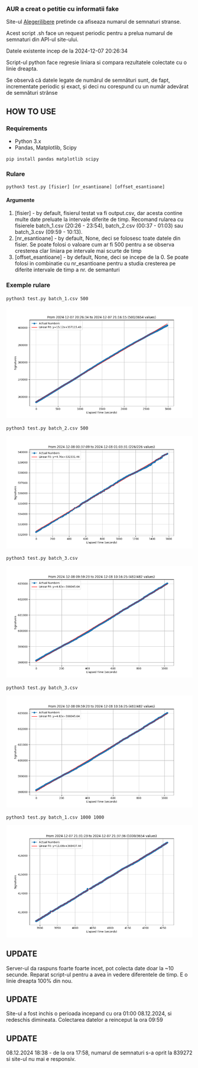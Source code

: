 ### AUR a creat o petitie cu informatii fake

Site-ul [Alegerilibere](https://alegerilibere.ro/index.html) pretinde ca afiseaza numarul de semnaturi stranse.

Acest script .sh face un request periodic pentru a prelua numarul de semnaturi din API-ul site-ului.

Datele existente incep de la 2024-12-07 20:26:34

Script-ul python face regresie liniara si compara rezultatele colectate cu o linie dreapta.

Se observă că datele legate de numărul de semnături sunt, de fapt, incrementate periodic și exact, și deci nu corespund cu un număr adevărat de semnături strânse

## HOW TO USE

### Requirements

- Python 3.x
- Pandas, Matplotlib, Scipy

```
pip install pandas matplotlib scipy
```

### Rulare

```
python3 test.py [fisier] [nr_esantioane] [offset_esantioane]
```

#### Argumente

1. [fisier] - by default, fisierul testat va fi output.csv, dar acesta contine multe date preluate la intervale diferite de timp. Recomand rularea cu fisierele batch_1.csv (20:26 - 23:54), batch_2.csv (00:37 - 01:03) sau batch_3.csv (09:59 - 10:13).
2. [nr_esantioane] - by default, None, deci se folosesc toate datele din fisier. Se poate folosi o valoare cum ar fi 500 pentru a se observa cresterea clar liniara pe intervale mai scurte de timp
3. [offset_esantioane] - by default, None, deci se incepe de la 0. Se poate folosi in combinatie cu nr_esantioane pentru a studia cresterea pe diferite intervale de timp a nr. de semanturi

### Exemple rulare

`python3 test.py batch_1.csv 500`

![500 de esantioane din primul batch](imagini/fig1.png)

`python3 test.py batch_2.csv 500`

![500 de esantioane din al doilea batch](imagini/fig2.png)

`python3 test.py batch_3.csv`

![Esantioanele din al treilea batch](imagini/fig3.png)

`python3 test.py batch_3.csv`

![Esantioanele din al treilea batch](imagini/fig3.png)

`python3 test.py batch_1.csv 1000 1000`

![1000 de Esantioane, offset cu 1000, din primul batch](imagini/fig4.png)

## UPDATE

Server-ul da raspuns foarte foarte incet, pot colecta date doar la ~10 secunde. Reparat script-ul pentru a avea in vedere diferentele de timp. E o linie dreapta 100% din nou.

## UPDATE

Site-ul a fost inchis o perioada incepand cu ora 01:00 08.12.2024, si redeschis dimineata. Colectarea datelor a reinceput la ora 09:59

## UPDATE

08.12.2024 18:38 - de la ora 17:58, numarul de semnaturi s-a oprit la 839272 si site-ul nu mai e responsiv.
